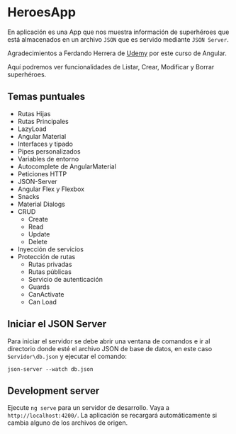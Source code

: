 # HeroesApp

En aplicación es una App que nos muestra información de superhéroes que está almacenados en un archivo `JSON` que es servido mediante `JSON Server`.

Agradecimientos a Ferdando Herrera de [Udemy](https://www.udemy.com/course/angular-fernando-herrera/learn/lecture/23991264#overview) por este curso de Angular.

Aquí podremos ver funcionalidades de Listar, Crear, Modificar y Borrar superhéroes.

## Temas puntuales

- Rutas Hijas
- Rutas Principales
- LazyLoad
- Angular Material
- Interfaces y tipado
- Pipes personalizados
- Variables de entorno
- Autocomplete de AngularMaterial
- Peticiones HTTP
- JSON-Server
- Angular Flex y Flexbox
- Snacks
- Material Dialogs
- CRUD
  - Create
  - Read
  - Update
  - Delete
- Inyección de servicios
- Protección de rutas
  - Rutas privadas
  - Rutas públicas
  - Servicio de autenticación
  - Guards
  - CanActivate
  - Can Load

## Iniciar el JSON Server

Para iniciar el servidor se debe abrir una ventana de comandos e ir al directorio donde esté el archivo JSON de base de datos, en este caso `Servidor\db.json` y ejecutar el comando:

``` code
json-server --watch db.json
```

## Development server

Ejecute `ng serve` para un servidor de desarrollo. Vaya a `http://localhost:4200/`. La aplicación se recargará automáticamente si cambia alguno de los archivos de origen.
